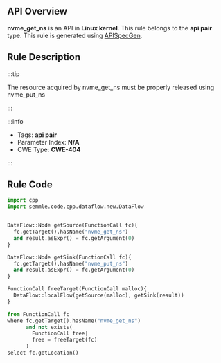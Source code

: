 ---
---


## API Overview
**nvme_get_ns** is an API in **Linux kernel**. This rule belongs to the **api pair** type. This rule is generated using [APISpecGen](../../tools/APISpecGen).
## Rule Description

:::tip

The resource acquired by nvme_get_ns must be properly released using nvme_put_ns

:::

:::info

- Tags: **api pair**
- Parameter Index: **N/A**
- CWE Type: **CWE-404**

:::

## Rule Code
```python
import cpp
import semmle.code.cpp.dataflow.new.DataFlow


DataFlow::Node getSource(FunctionCall fc){
  fc.getTarget().hasName("nvme_get_ns")
  and result.asExpr() = fc.getArgument(0)
}

DataFlow::Node getSink(FunctionCall fc){
  fc.getTarget().hasName("nvme_put_ns")
  and result.asExpr() = fc.getArgument(0)
}

FunctionCall freeTarget(FunctionCall malloc){
  DataFlow::localFlow(getSource(malloc), getSink(result))
}

from FunctionCall fc
where fc.getTarget().hasName("nvme_get_ns")
      and not exists(
        FunctionCall free| 
        free = freeTarget(fc)
      )
select fc.getLocation()

    
```